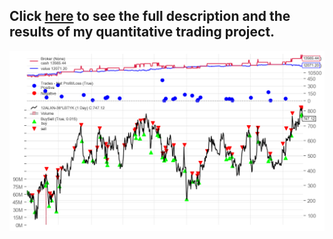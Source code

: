 ## Click [here](https://jyeung205.github.io) to see the full description and the results of my quantitative trading project.

![](https://github.com/jyeung205/jyeung205.github.io/blob/main/img_7.png)
